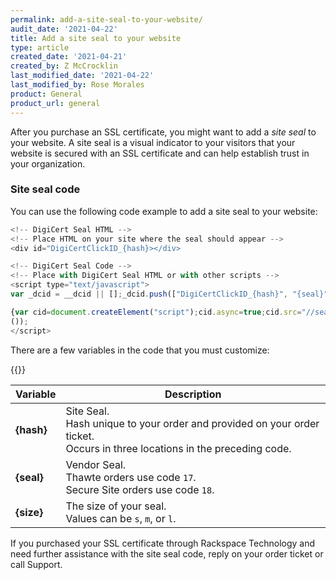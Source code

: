 ```yaml
---
permalink: add-a-site-seal-to-your-website/
audit_date: '2021-04-22'
title: Add a site seal to your website
type: article
created_date: '2021-04-21'
created_by: Z McCrocklin
last_modified_date: '2021-04-22'
last_modified_by: Rose Morales
product: General
product_url: general
---
```


After you purchase an SSL certificate, you might want to add a *site seal* to your website. A site seal
is a visual indicator to your visitors that your website is secured with an SSL certificate and
can help establish trust in your organization.

### Site seal code

You can use the following code example to add a site seal to your website:


```javascript
<!-- DigiCert Seal HTML -->
<!-- Place HTML on your site where the seal should appear -->
<div id="DigiCertClickID_{hash}></div>

<!-- DigiCert Seal Code -->
<!-- Place with DigiCert Seal HTML or with other scripts -->
<script type="text/javascript">
var _dcid = __dcid || [];_dcid.push(["DigiCertClickID_{hash}", "{seal}", "{size}", "black", "{hash}"]);(function()

{var cid=document.createElement("script");cid.async=true;cid.src="//seal.digicert.com/seals/cascade/seal.min.js";var s = document.getElementsByTagName("script");var ls = s[(s.length - 1)];ls.parentNode.insertBefore(cid, ls.nextSibling);}
());
</script>
```

There are a few variables in the code that you must customize: 

{{<image src="site-seal-code.jpg" alt="" title="Site Seal Code">}}

| Variable | Description |
| --- | --- |
| **{hash}** | Site Seal.<br/>Hash unique to your order and provided on your order ticket. <br/>Occurs in three locations in the preceding code. |
| **{seal}** | Vendor Seal.<br/>Thawte orders use code `17`.<br/>Secure Site orders use code `18`. |
| **{size}** | The size of your seal.<br/>Values can be `s`, `m`, or `l`.|


If you purchased your SSL certificate through Rackspace Technology and need further
assistance with the site seal code, reply on your order ticket or call Support.
